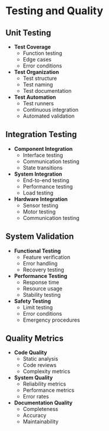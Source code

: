 # Testing and Quality

## Unit Testing
- **Test Coverage**
  - Function testing
  - Edge cases
  - Error conditions
- **Test Organization**
  - Test structure
  - Test naming
  - Test documentation
- **Test Automation**
  - Test runners
  - Continuous integration
  - Automated validation

## Integration Testing
- **Component Integration**
  - Interface testing
  - Communication testing
  - State transitions
- **System Integration**
  - End-to-end testing
  - Performance testing
  - Load testing
- **Hardware Integration**
  - Sensor testing
  - Motor testing
  - Communication testing

## System Validation
- **Functional Testing**
  - Feature verification
  - Error handling
  - Recovery testing
- **Performance Testing**
  - Response time
  - Resource usage
  - Stability testing
- **Safety Testing**
  - Limit testing
  - Error conditions
  - Emergency procedures

## Quality Metrics
- **Code Quality**
  - Static analysis
  - Code reviews
  - Complexity metrics
- **System Quality**
  - Reliability metrics
  - Performance metrics
  - Error rates
- **Documentation Quality**
  - Completeness
  - Accuracy
  - Maintainability
